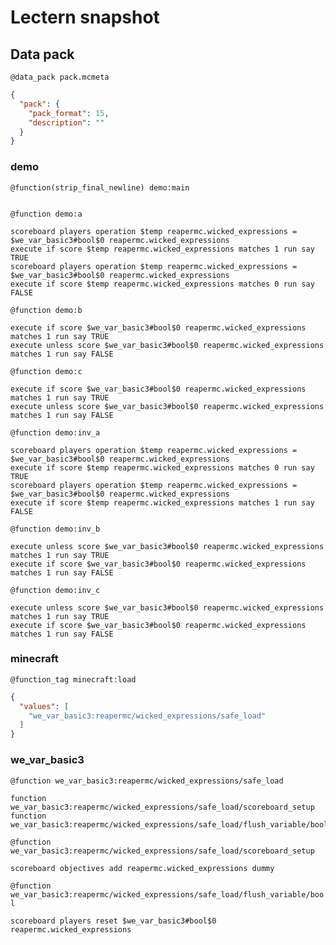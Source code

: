 # Lectern snapshot

## Data pack

`@data_pack pack.mcmeta`

```json
{
  "pack": {
    "pack_format": 15,
    "description": ""
  }
}
```

### demo

`@function(strip_final_newline) demo:main`

```mcfunction

```

`@function demo:a`

```mcfunction
scoreboard players operation $temp reapermc.wicked_expressions = $we_var_basic3#bool$0 reapermc.wicked_expressions
execute if score $temp reapermc.wicked_expressions matches 1 run say TRUE
scoreboard players operation $temp reapermc.wicked_expressions = $we_var_basic3#bool$0 reapermc.wicked_expressions
execute if score $temp reapermc.wicked_expressions matches 0 run say FALSE
```

`@function demo:b`

```mcfunction
execute if score $we_var_basic3#bool$0 reapermc.wicked_expressions matches 1 run say TRUE
execute unless score $we_var_basic3#bool$0 reapermc.wicked_expressions matches 1 run say FALSE
```

`@function demo:c`

```mcfunction
execute if score $we_var_basic3#bool$0 reapermc.wicked_expressions matches 1 run say TRUE
execute unless score $we_var_basic3#bool$0 reapermc.wicked_expressions matches 1 run say FALSE
```

`@function demo:inv_a`

```mcfunction
scoreboard players operation $temp reapermc.wicked_expressions = $we_var_basic3#bool$0 reapermc.wicked_expressions
execute if score $temp reapermc.wicked_expressions matches 0 run say TRUE
scoreboard players operation $temp reapermc.wicked_expressions = $we_var_basic3#bool$0 reapermc.wicked_expressions
execute if score $temp reapermc.wicked_expressions matches 1 run say FALSE
```

`@function demo:inv_b`

```mcfunction
execute unless score $we_var_basic3#bool$0 reapermc.wicked_expressions matches 1 run say TRUE
execute if score $we_var_basic3#bool$0 reapermc.wicked_expressions matches 1 run say FALSE
```

`@function demo:inv_c`

```mcfunction
execute unless score $we_var_basic3#bool$0 reapermc.wicked_expressions matches 1 run say TRUE
execute if score $we_var_basic3#bool$0 reapermc.wicked_expressions matches 1 run say FALSE
```

### minecraft

`@function_tag minecraft:load`

```json
{
  "values": [
    "we_var_basic3:reapermc/wicked_expressions/safe_load"
  ]
}
```

### we_var_basic3

`@function we_var_basic3:reapermc/wicked_expressions/safe_load`

```mcfunction
function we_var_basic3:reapermc/wicked_expressions/safe_load/scoreboard_setup
function we_var_basic3:reapermc/wicked_expressions/safe_load/flush_variable/bool
```

`@function we_var_basic3:reapermc/wicked_expressions/safe_load/scoreboard_setup`

```mcfunction
scoreboard objectives add reapermc.wicked_expressions dummy
```

`@function we_var_basic3:reapermc/wicked_expressions/safe_load/flush_variable/bool`

```mcfunction
scoreboard players reset $we_var_basic3#bool$0 reapermc.wicked_expressions
```
